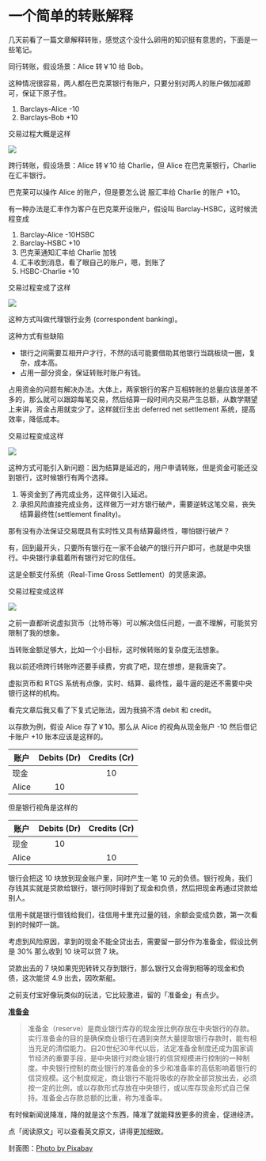 # 一个简单的转账解释

几天前看了一篇文章解释转账，感觉这个没什么卵用的知识挺有意思的，下面是一些笔记。

同行转账，假设场景：Alice 转￥10 给 Bob。

这种情况很容易，两人都在巴克莱银行有账户，只要分别对两人的账户做加减即可，保证下原子性。

1. Barclays-Alice    -10
2. Barclays-Bob      +10

交易过程大概是这样

![](https://gendal.files.wordpress.com/2013/11/single-bank-settlement.png)

跨行转账，假设场景：Alice 转￥10 给 Charlie，但 Alice 在巴克莱银行，Charlie 在汇丰银行。

巴克莱可以操作 Alice 的账户，但是要怎么说 服汇丰给 Charlie 的账户 +10。

有一种办法是汇丰作为客户在巴克莱开设账户，假设叫 Barclay-HSBC，这时候流程变成

1. Barclay-Alice -10HSBC
2. Barclay-HSBC +10
3. 巴克莱通知汇丰给 Charlie 加钱
4. 汇丰收到消息，看了眼自己的账户，嗯，到账了
5. HSBC-Charlie +10

交易过程变成了这样

![](https://gendal.files.wordpress.com/2013/11/correspondent-banking.png)

这种方式叫做代理银行业务 (correspondent banking)。

这种方式有些缺陷

+ 银行之间需要互相开户才行，不然的话可能要借助其他银行当跳板绕一圈，复杂，成本高。
+ 占用一部分资金，保证转账时账户有钱。

占用资金的问题有解决办法。大体上，两家银行的客户互相转账的总量应该是差不多的，那么就可以跟踪每笔交易，然后结算一段时间内交易产生总额，从数学期望上来讲，资金占用就变少了。这样就衍生出 deferred net settlement 系统，提高效率，降低成本。

交易过程变成这样

![](https://gendal.files.wordpress.com/2013/11/deferred-net-settlement.png)

这种方式可能引入新问题：因为结算是延迟的，用户申请转账，但是资金可能还没到银行，这时候银行有两个选择。

1. 等资金到了再完成业务，这样做引入延迟。
2. 承担风险直接完成业务，这样做万一对方银行破产，需要逆转这笔交易，丧失结算最终性(settlement finality)。

那有没有办法保证交易既具有实时性又具有结算最终性，哪怕银行破产？

有，回到最开头，只要所有银行在一家不会破产的银行开户即可，也就是中央银行。中央银行承载着所有银行对它的信任。

这是全额支付系统（Real-Time Gross Settlement）的灵感来源。

交易过程变成这样

![](https://gendal.files.wordpress.com/2013/11/rtgs.png)


之前一直都听说虚拟货币（比特币等）可以解决信任问题，一直不理解，可能贫穷限制了我的想象。

当转账金额足够大，比如一个小目标，这时候转账的复杂度无法想象。

我以前还喷跨行转账咋还要手续费，穷疯了吧，现在想想，是我唐突了。

虚拟货币和 RTGS 系统有点像，实时、结算、最终性，最牛逼的是还不需要中央银行这样的机构。

看完文章后我又看了下复式记账法，因为我搞不清 debit 和 credit。

以存款为例，假设 Alice 存了￥10。那么从 Alice 的视角从现金账户 -10 然后借记卡账户 +10 账本应该是这样的。

|账户|Debits (Dr) | Credits (Cr)|
|--|:--:|:--:|
|现金||10|
|Alice|10||

但是银行视角是这样的

|账户|Debits (Dr) | Credits (Cr)|
|--|:--:|:--:|
|现金|10||
|Alice||10|

银行会把这 10 块放到现金账户里，同时产生一笔 10 元的负债。银行视角，我们存钱其实就是贷款给银行，银行同时得到了现金和负债，然后把现金再通过贷款给别人。

信用卡就是银行借钱给我们，往信用卡里充过量的钱，余额会变成负数，第一次看到的时候吓一跳。

考虑到风险原因，拿到的现金不能全贷出去，需要留一部分作为准备金，假设比例是 30% 那么收到 10 块可以贷 7 块。

贷款出去的 7 块如果兜兜转转又存到银行，那么银行又会得到相等的现金和负债，这次能贷 4.9 出去，因吹斯艇。

之前支付宝好像玩类似的玩法，它比较激进，留的「准备金」有点少。

**[准备金](https://baike.baidu.com/item/%E5%87%86%E5%A4%87%E9%87%91/1993377)**

>准备金（reserve）是商业银行库存的现金按比例存放在中央银行的存款。实行准备金的目的是确保商业银行在遇到突然大量提取银行存款时，能有相当充足的清偿能力。自20世纪30年代以后，法定准备金制度还成为国家调节经济的重要手段，是中央银行对商业银行的信贷规模进行控制的一种制度。中央银行控制的商业银行的准备金的多少和准备率的高低影响着银行的信贷规模。这个制度规定，商业银行不能将吸收的存款全部贷放出去，必须按一定的比例，或以存款形式存放在中央银行，或以库存现金形式自己保持。准备金占存款总额的比重，称为准备率。

有时候新闻说降准，降的就是这个东西，降准了就能释放更多的资金，促进经济。

点「阅读原文」可以查看英文原文，讲得更加细致。

封面图：[Photo by Pixabay](https://www.pexels.com/photo/silhouette-of-trees-during-golden-hour-219998/)